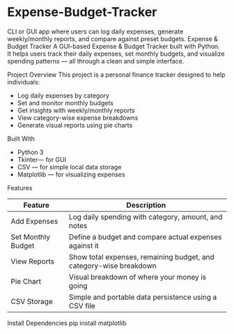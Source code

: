 # Expense-Budget-Tracker
CLI or GUI app where users can log daily expenses, generate weekly/monthly reports, and compare against preset budgets.
Expense & Budget Tracker
A GUI-based Expense & Budget Tracker built with Python.  
It helps users track their daily expenses, set monthly budgets, and visualize spending patterns — all through a clean and simple interface.


Project Overview
This project is a personal finance tracker designed to help individuals:
- Log daily expenses by category
- Set and monitor monthly budgets
- Get insights with weekly/monthly reports
- View category-wise expense breakdowns
- Generate visual reports using pie charts

Built With
- Python 3
- Tkinter— for GUI
- CSV — for simple local data storage
- Matplotlib — for visualizing expenses

Features

| Feature              | Description                                                                 |
|----------------------|-----------------------------------------------------------------------------|
| Add Expenses       | Log daily spending with category, amount, and notes                         |
| Set Monthly Budget | Define a budget and compare actual expenses against it                      |
| View Reports       | Show total expenses, remaining budget, and category-wise breakdown          |
| Pie Chart           | Visual breakdown of where your money is going                              |
| CSV Storage        | Simple and portable data persistence using a CSV file                       |


Install Dependencies
pip install matplotlib

